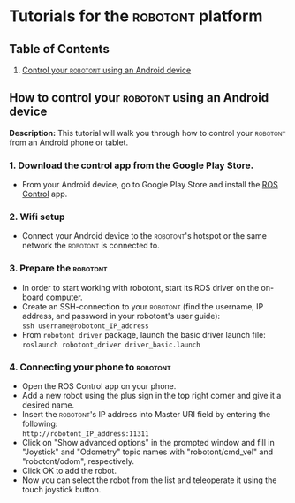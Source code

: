 # Tutorials for the <span style="font-variant:small-caps;">robotont</span> platform

## Table of Contents
1. [Control your <span style="font-variant:small-caps;">robotont</span> using an Android device](#how-to-control-your-robotont-using-an-android-device)

## How to control your <span style="font-variant:small-caps;">robotont</span> using an Android device
**Description:** This tutorial will walk you through how to control your <span style="font-variant:small-caps;">robotont</span> from an Android phone or tablet.

### 1. Download the control app from the Google Play Store. 
* From your Android device, go to Google Play Store and install the [ROS Control](https://play.google.com/store/apps/details?id=com.robotca.ControlApp&hl=en) app.
### 2. Wifi setup
* Connect your Android device to the <span style="font-variant:small-caps;">robotont</span>'s hotspot or the same network the <span style="font-variant:small-caps;">robotont</span> is connected to.
### 3. Prepare the <span style="font-variant:small-caps;">robotont</span>
* In order to start working with robotont, start its ROS driver on the on-board computer.
* Create an SSH-connection to your <span style="font-variant:small-caps;">robotont</span> (find the username, IP address, and password in your robotont's user guide):<br/>
``` ssh username@robotont_IP_address ```
* From `robotont_driver` package, launch the basic driver launch file:<br/>
``` roslaunch robotont_driver driver_basic.launch ```

### 4. Connecting your phone to <span style="font-variant:small-caps;">robotont</span>
* Open the ROS Control app on your phone.
* Add a new robot using the plus sign in the top right corner and give it a desired name.
* Insert the <span style="font-variant:small-caps;">robotont</span>'s IP address into Master URI field by entering the following:<br/>
``` http://robotont_IP_address:11311 ```
* Click on "Show advanced options" in the prompted window and fill in "Joystick" and "Odometry" topic names with "robotont/cmd_vel" and "robotont/odom", respectively.
* Click OK to add the robot.
* Now you can select the robot from the list and teleoperate it using the touch joystick button.
